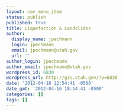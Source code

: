 ```yaml
---
layout: nav_menu_item
status: publish
published: true
title: Liquefaction & Landslides
author:
  display_name: jpechmann
  login: jpechmann
  email: jpechmann@utah.gov
  url: ''
author_login: jpechmann
author_email: jpechmann@utah.gov
wordpress_id: 6830
wordpress_url: http://gis.utah.gov/?p=6830
date: '2012-04-16 12:54:41 -0500'
date_gmt: '2012-04-16 18:54:41 -0500'
categories: []
tags: []
---
```


